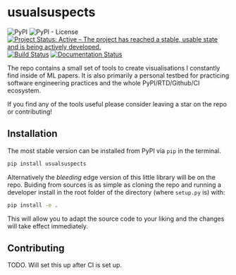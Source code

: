 # usualsuspects

![PyPI](https://img.shields.io/pypi/v/usualsuspects)
![PyPI - License](https://img.shields.io/pypi/l/usualsuspects)
[![Project Status: Active – The project has reached a stable, usable state and is being actively developed.](https://www.repostatus.org/badges/latest/active.svg)](https://www.repostatus.org/#active)
[![Build Status](https://travis-ci.org/paulmorio/usualsuspects.svg?branch=master)](https://travis-ci.org/paulmorio/usualsuspects)
[![Documentation Status](https://readthedocs.org/projects/usualsuspects/badge/?version=latest)](https://usualsuspects.readthedocs.io/en/latest/?badge=latest)

The repo contains a small set of tools to create visualisations I constantly find inside of ML papers. It is also primarily a personal testbed for practicing software engineering practices and the whole PyPI/RTD/Github/CI ecosystem.

If you find any of the tools useful please consider leaving a star on the repo or contributing!

## Installation

The most stable version can be installed from PyPI via `pip` in the terminal.

```bash
pip install usualsuspects
```

Alternatively the *bleeding* edge version of this little library will be on the repo. Buiding from sources is as simple as cloning the repo and running a developer install in the root folder of the directory (where `setup.py` is) with:

```bash
pip install -e . 
```

This will allow you to adapt the source code to your liking and the changes will take effect immediately.

## Contributing
TODO. Will set this up after CI is set up.